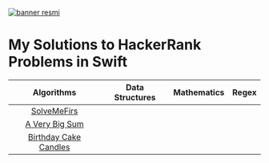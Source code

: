  [![banner resmi](https://camo.githubusercontent.com/49e713e1463692beaff7b552eb60511454485659f6131286eeab9db84e91840a/68747470733a2f2f69302e77702e636f6d2f6772616473696e67616d65732e636f6d2f77702d636f6e74656e742f75706c6f6164732f323031362f30352f3835363737315f3636383232343035333139373834315f313934333639393030395f6f2e706e67)](https://github.com/furkanSengil?tab=repositories)
  # My Solutions to HackerRank Problems in Swift
| Algorithms   | Data Structures | Mathematics  |    Regex   |
|    :---:     |     :---:      |   :---:       |   :---:    |
| [SolveMeFirs](https://www.hackerrank.com/challenges/solve-me-first/problem?isFullScreen=true)  |                |               |            |
|[A Very Big Sum](https://www.hackerrank.com/challenges/a-very-big-sum/problem?isFullScreen=true)|                |               |            |
|[Birthday Cake Candles](https://www.hackerrank.com/challenges/birthday-cake-candles/problem?isFullScreen=true)|                |               |            |
